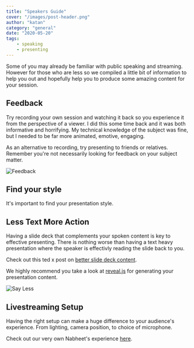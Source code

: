 ```yaml
---
title: "Speakers Guide"
cover: "/images/post-header.png"
author: "katan"
category: "general"
date: "2020-05-20"
tags:
    - speaking
    - presenting
---
```


Some of you may already be familiar with public speaking and streaming.  However for those who are less so  we compiled a little bit of information to help you out and hopefully help you to produce some amazing content for your session.

## Feedback

Try recording your own session and watching it back so you experience it from the perspective of a viewer.  I did this some time back and it was both informative and horrifying.  My technical knowledge of the subject was fine, but I needed to be far more animated, emotive, engaging.  

As an alternative to recording, try presenting to friends or relatives.  Remember you're not necessarily looking for feedback on your subject matter.  

![Feedback](https://media.giphy.com/media/EjA1jVqMO1UNG/giphy.gif)

## Find your style

It's important to find your presentation style.  

## Less Text More Action

Having a slide deck that complements your spoken content is key to effective presenting.  There is nothing worse than having a text heavy presentation where the speaker is effectivly reading the slide back to you.

Check out this ted x post on [better slide deck content](https://blog.ted.com/10-tips-for-better-slide-decks/).

We highly recommend you take a look at [reveal.js](https://revealjs.com/#/) for generating your presentation content.

![Say Less](https://media.giphy.com/media/6UTq0Y6ZqkAHC/giphy.gif)

## Livestreaming Setup

Having the right setup can make a huge difference to your audience's experience.  From lighting, camera position, to choice of microphone.  

Check out our very own Nabheet's experience [here](https://www.linkedin.com/pulse/my-super-easy-live-streaming-set-up-nabheet-madan/).


